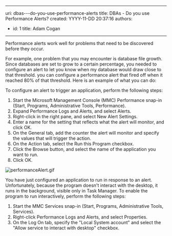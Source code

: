 

---
uri: dbas---do-you-use-performance-alerts
title: DBAs - Do you use Performance Alerts?
created: YYYY-11-DD 20:37:16
authors:
  - id: 1
    title: Adam Cogan
---




<span class='intro'> <p>​Performance alerts work well for problems that need to be discovered before they occur.<br></p><p>For example, one problem that you may encounter is database file growth. Since databases are set to grow to a certain percentage, you needed to configure an alert to let you know when my database would draw close to that threshold. you can configure a performance alert that fired off when it reached 80% of that threshold. Here is an example of what you can do&#58;​<br></p> </span>

<p>​​To configure an alert to trigger an application, perform the following steps&#58;<br></p><ol><li>Start the Microsoft Management Console (MMC) Performance snap-in (Start, Programs, Administrative Tools, Performance).</li><li>Expand Performance Logs and Alerts, and select Alerts.</li><li>Right-click in the right pane, and select New Alert Settings.</li><li>Enter a name for the setting that reflects what the alert will monitor, and click OK.</li><li>On the General tab, add the counter the alert will monitor and specify the values that will trigger the action.</li><li>On the Action tab, select the Run this Program checkbox.</li><li>Click the Browse button, and select the name of the application you want to run.</li><li>Click OK.</li></ol><dl class="image"><dt><img src="/PublishingImages/performanceAlert.gif" alt="performanceAlert.gif" /></dt></dl>​You have just configured an application to run in response to an alert. Unfortunately, because the program doesn't interact with the desktop, it runs in the background, visible only in Task Manager. To enable the program to run interactively, perform the following steps&#58;<ol><li>Start the MMC Services snap-in (Start, Programs, Administrative Tools, Services).</li><li>Right-click Performance Logs and Alerts, and select Properties.</li><li>On the Log On tab, specify the &quot;Local System account&quot; and select the &quot;Allow service to interact with desktop&quot; checkbox.​<br></li></ol>


